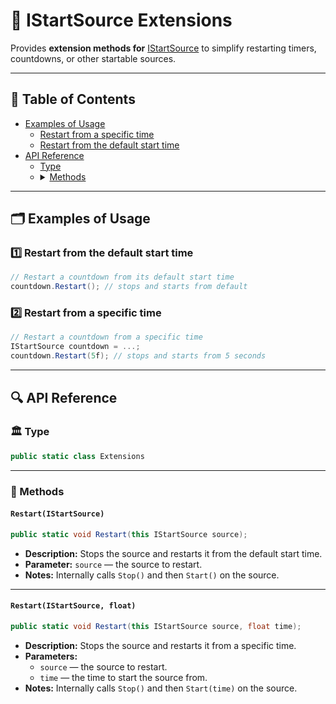 # 🧩 IStartSource Extensions

Provides **extension methods for** [IStartSource](IStartSource.md) to simplify restarting timers, countdowns, or other startable
sources.

---

## 📑 Table of Contents


<ul>
  <li><a href="#-examples-of-usage">Examples of Usage</a>
    <ul>
      <li><a href="#ex1">Restart from a specific time</a></li>
      <li><a href="#ex2">Restart from the default start time</a></li>
    </ul>
  </li>
  <li><a href="#-api-reference">API Reference</a>
    <ul>
      <li><a href="#-type">Type</a></li>
      <li>
        <details>
          <summary><a href="#-methods">Methods</a></summary>
          <ul>
            <li><a href="#restartistartsource">Restart(IStartSource)</a></li>
            <li><a href="#restartistartsource-float">Restart(IStartSource, float)</a></li>
          </ul>
        </details>
      </li>
    </ul>
  </li>
</ul>

---

## 🗂 Examples of Usage

<div id="ex1"></div>


<div id="ex2"></div>

### 1️⃣ Restart from the default start time

```csharp
// Restart a countdown from its default start time
countdown.Restart(); // stops and starts from default
```


### 2️⃣ Restart from a specific time

```csharp
// Restart a countdown from a specific time
IStartSource countdown = ...;
countdown.Restart(5f); // stops and starts from 5 seconds
```

---

## 🔍 API Reference

### 🏛️ Type <div id="-type"></div>

```csharp
public static class Extensions
```

---

### 🏹 Methods


#### `Restart(IStartSource)`

```csharp
public static void Restart(this IStartSource source);
```

- **Description:** Stops the source and restarts it from the default start time.
- **Parameter:** `source` — the source to restart.
- **Notes:** Internally calls `Stop()` and then `Start()` on the source.

---

#### `Restart(IStartSource, float)`

```csharp
public static void Restart(this IStartSource source, float time);
```

- **Description:** Stops the source and restarts it from a specific time.
- **Parameters:**
    - `source` — the source to restart.
    - `time` — the time to start the source from.
- **Notes:** Internally calls `Stop()` and then `Start(time)` on the source.